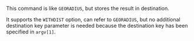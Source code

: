 This command is like `GEORADIUS`, but stores the result in destination.

It supports the `WITHDIST` option, can refer to `GEORADIUS`, but no additional destination key parameter is needed because the destination key has been specified in `argv[1]`.